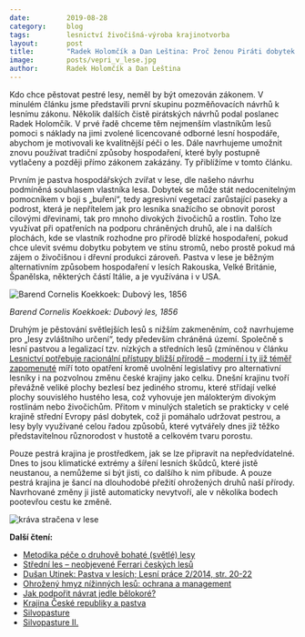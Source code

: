 ```yaml
---
date:         2019-08-28
category:     blog
tags:         lesnictví živočišná-výroba krajinotvorba
layout:       post
title:        "Radek Holomčík a Dan Leština: Proč ženou Piráti dobytek do lesa?"
image:        posts/vepri_v_lese.jpg
author:       Radek Holomčík a Dan Leština
---  
```


Kdo chce pěstovat pestré lesy, neměl by být omezován zákonem. V minulém článku jsme představili první skupinu pozměňovacích návrhů k lesnímu zákonu. Několik dalších čistě pirátských návrhů podal poslanec Radek Holomčík. V prvé řadě chceme těm nejmenším vlastníkům lesů pomoci s náklady na jimi zvolené licencované odborné lesní hospodáře, abychom je motivovali ke kvalitnější péči o les. Dále navrhujeme umožnit znovu používat tradiční způsoby hospodaření, které byly postupně vytlačeny a později přímo zákonem zakázány. Ty přiblížíme v tomto článku.

Prvním je pastva hospodářských zvířat v lese, dle našeho návrhu podmíněná souhlasem vlastníka lesa. Dobytek se může stát nedocenitelným pomocníkem v boji s  „buření“, tedy agresivní vegetací zarůstající paseky a podrost, která je nepřítelem jak pro lesníka snažícího se obnovit porost cílovými dřevinami, tak pro mnoho divokých živočichů a rostlin. Toho lze využívat při opatřeních na podporu chráněných druhů, ale i na dalších plochách, kde se vlastník rozhodne pro přírodě blízké hospodaření, pokud chce ulevit svému dobytku pobytem ve stínu stromů, nebo prostě pokud má zájem o živočišnou i dřevní produkci zároveň. Pastva v lese je běžným alternativním způsobem hospodaření v lesích Rakouska, Velké Británie, Španělska, některých částí Itálie, a je využívána i v USA.

![Barend Cornelis Koekkoek: Dubový les, 1856](https://www.piratskelisty.cz/upload/thumbs/w600/3462.jpg)

*Barend Cornelis Koekkoek: Dubový les, 1856*

Druhým je pěstování světlejších lesů s nižším zakmeněním, což navrhujeme pro „lesy zvláštního určení“, tedy především chráněná území. Společně s lesní pastvou a legalizací tzv. nízkých a středních lesů (zmíněnou v článku [Lesnictví potřebuje racionální přístupy bližší přírodě – moderní i ty již téměř zapomenuté](https://www.piratskelisty.cz/clanek-2533-lesnictvi-potrebuje-racionalni-pristupy-blizsi-prirode-moderni-i-ty-jiz-temer-zapomenute) míří toto opatření kromě uvolnění legislativy pro alternativní lesníky i na pozvolnou změnu české krajiny jako celku. Dnešní krajinu tvoří převážně veliké plochy bezlesí bez jediného stromu, které střídají velké plochy souvislého hustého lesa, což vyhovuje jen málokterým divokým rostlinám nebo živočichům. Přitom v minulých staletích se prakticky v celé krajině střední Evropy pásl dobytek, což ji pomáhalo udržovat pestrou, a lesy byly využívané celou řadou způsobů, které vytvářely dnes již těžko představitelnou různorodost v hustotě a celkovém tvaru porostu.

Pouze pestrá krajina je prostředkem, jak se lze připravit na nepředvídatelné. Dnes to jsou klimatické extrémy a šíření lesních škůdců, které jistě neustanou, a nemůžeme si být jisti, co dalšího k nim přibude. A pouze pestrá krajina je šancí na dlouhodobé přežití ohrožených druhů naší přírody. Navrhované změny ji jistě automaticky nevytvoří, ale v několika bodech pootevřou cestu ke změně.

![kráva stračena v lese](https://www.piratskelisty.cz/upload/thumbs/w600/3461.jpg)

__Další čtení:__

* [Metodika péče o druhově bohaté (světlé) lesy](http://baloun.entu.cas.cz/~cizek/TACR_SvetleLesyMetodika/TACR_TB030MZP017_MetodikaPeceSvetleLesy.pdf)
* [Střední les – neobjevené Ferrari českých lesů](https://ekolist.cz/cz/publicistika/nazory-a-komentare/alesn-erber-stredni-les-neobjevene-ferrari-ceskych-lesu)
* [Dušan Utinek: Pastva v lesích; Lesní práce 2/2014, str. 20-22](http://lmda.silvarium.cz/search/i.jsp?pid=uuid:17f63f3c-1e0e-47a3-90ed-6c99df079585#periodical-periodicalvolume-periodicalitem-page_uuid:2432c297-c5e0-11e4-9f52-001b63bd97ba)
* [Ohrožený hmyz nížinných lesů: ochrana a management](http://www.forumochranyprirody.cz/sites/default/files/ohrozeny_hmyz_nizinnych_lesu.pdf)
* [Jak podpořit návrat jedle bělokoré?](http://ziva.avcr.cz/files/ziva/pdf/jak-podporit-navrat-jedle-belokore.pdf)
* [Krajina České republiky a pastva](http://www.casopisveronica.cz/clanek.php?id=1175)
* [Silvopasture](https://www.agroforestry.co.uk/about-agroforestry/silvopasture/)
* [Silvopasture II.](https://www.silvopasture.org/index.cfm)

